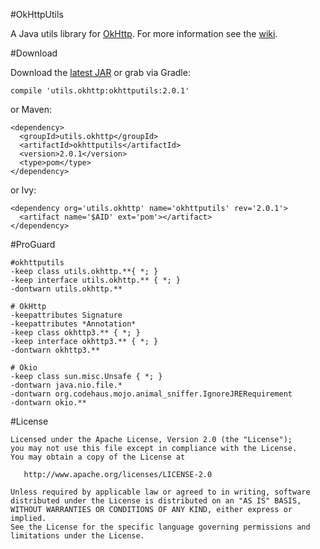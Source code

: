 #OkHttpUtils

A Java utils library for [OkHttp][0]. For more information see the [wiki][1].

#Download

Download the [latest JAR][2] or grab via Gradle:

```
compile 'utils.okhttp:okhttputils:2.0.1'
```

or Maven:

```
<dependency>
  <groupId>utils.okhttp</groupId>
  <artifactId>okhttputils</artifactId>
  <version>2.0.1</version>
  <type>pom</type>
</dependency>
```

or Ivy:

```
<dependency org='utils.okhttp' name='okhttputils' rev='2.0.1'>
  <artifact name='$AID' ext='pom'></artifact>
</dependency>
```

#ProGuard

```
#okhttputils
-keep class utils.okhttp.**{ *; }
-keep interface utils.okhttp.** { *; }
-dontwarn utils.okhttp.**

# OkHttp
-keepattributes Signature
-keepattributes *Annotation*
-keep class okhttp3.** { *; }
-keep interface okhttp3.** { *; }
-dontwarn okhttp3.**

# Okio
-keep class sun.misc.Unsafe { *; }
-dontwarn java.nio.file.*
-dontwarn org.codehaus.mojo.animal_sniffer.IgnoreJRERequirement
-dontwarn okio.**
```

#License

```
Licensed under the Apache License, Version 2.0 (the "License");
you may not use this file except in compliance with the License.
You may obtain a copy of the License at

   http://www.apache.org/licenses/LICENSE-2.0

Unless required by applicable law or agreed to in writing, software
distributed under the License is distributed on an "AS IS" BASIS,
WITHOUT WARRANTIES OR CONDITIONS OF ANY KIND, either express or implied.
See the License for the specific language governing permissions and
limitations under the License.
```

[0]: https://github.com/square/okhttp
[1]: https://github.com/aa65535/okhttputils/wiki
[2]: https://github.com/aa65535/okhttputils/releases
